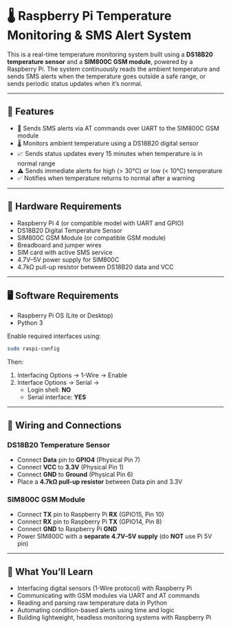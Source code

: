 # 🌡️ Raspberry Pi Temperature Monitoring & SMS Alert System

This is a real-time temperature monitoring system built using a **DS18B20 temperature sensor** and a **SIM800C GSM module**, powered by a Raspberry Pi. The system continuously reads the ambient temperature and sends SMS alerts when the temperature goes outside a safe range, or sends periodic status updates when it’s normal.

---

## 🚀 Features

- 📡 Sends SMS alerts via AT commands over UART to the SIM800C GSM module  
- 🌡️ Monitors ambient temperature using a DS18B20 digital sensor  
- 📈 Sends status updates every 15 minutes when temperature is in normal range  
- ⚠️ Sends immediate alerts for high (> 30°C) or low (< 10°C) temperature  
- ✅ Notifies when temperature returns to normal after a warning  

---

## 🧰 Hardware Requirements

- Raspberry Pi 4 (or compatible model with UART and GPIO)  
- DS18B20 Digital Temperature Sensor  
- SIM800C GSM Module (or compatible GSM module)  
- Breadboard and jumper wires  
- SIM card with active SMS service  
- 4.7V–5V power supply for SIM800C  
- 4.7kΩ pull-up resistor between DS18B20 data and VCC  

---

## 🖥️ Software Requirements

- Raspberry Pi OS (Lite or Desktop)  
- Python 3  

Enable required interfaces using:

```bash
sudo raspi-config
```

Then:

1. Interfacing Options → 1-Wire → Enable  
2. Interface Options → Serial →  
   - Login shell: **NO**  
   - Serial interface: **YES**  

---

## 🔌 Wiring and Connections

### DS18B20 Temperature Sensor

- Connect **Data** pin to **GPIO4** (Physical Pin 7)  
- Connect **VCC** to **3.3V** (Physical Pin 1)  
- Connect **GND** to **Ground** (Physical Pin 6)  
- Place a **4.7kΩ pull-up resistor** between Data pin and 3.3V  

### SIM800C GSM Module

- Connect **TX** pin to Raspberry Pi **RX** (GPIO15, Pin 10)  
- Connect **RX** pin to Raspberry Pi **TX** (GPIO14, Pin 8)  
- Connect **GND** to Raspberry Pi **GND**  
- Power SIM800C with a **separate 4.7V–5V supply** (do **NOT** use Pi 5V pin)  

---

## 🧠 What You’ll Learn

- Interfacing digital sensors (1-Wire protocol) with Raspberry Pi  
- Communicating with GSM modules via UART and AT commands  
- Reading and parsing raw temperature data in Python  
- Automating condition-based alerts using time and logic  
- Building lightweight, headless monitoring systems with Raspberry Pi  
